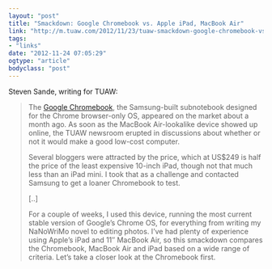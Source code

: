 ```yaml
---
layout: "post"
title: "Smackdown: Google Chromebook vs. Apple iPad, MacBook Air"
link: "http://m.tuaw.com/2012/11/23/tuaw-smackdown-google-chromebook-vs-apple-ipad-macbook-air/"
tags: 
- "links"
date: "2012-11-24 07:05:29"
ogtype: "article"
bodyclass: "post"
---
```


Steven Sande, writing for TUAW:

> The [Google Chromebook](http://www.google.com/intl/en/chrome/devices/#utm_campaign=en&utm_source=en-ha-na-us-bkws&utm_medium=ha), the Samsung-built subnotebook designed for the Chrome browser-only OS, appeared on the market about a month ago. As soon as the MacBook Air-lookalike device showed up online, the TUAW newsroom erupted in discussions about whether or not it would make a good low-cost computer.
> 
> Several bloggers were attracted by the price, which at US$249 is half the price of the least expensive 10-inch iPad, though not that much less than an iPad mini. I took that as a challenge and contacted Samsung to get a loaner Chromebook to test.
> 
> [..]
> 
> For a couple of weeks, I used this device, running the most current stable version of Google’s Chrome OS, for everything from writing my NaNoWriMo novel to editing photos. I’ve had plenty of experience using Apple’s iPad and 11″ MacBook Air, so this smackdown compares the Chromebook, MacBook Air and iPad based on a wide range of criteria. Let’s take a closer look at the Chromebook first.